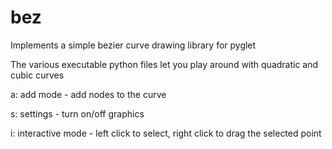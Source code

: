 # bez
Implements a simple bezier curve drawing library for pyglet


The various executable python files let you play around with quadratic and cubic curves

a: add mode - add nodes to the curve

s: settings - turn on/off graphics

i: interactive mode - left click to select, right click to drag the selected point
